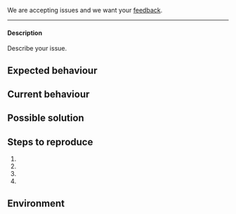 
We are accepting issues and we want your [feedback](../README.md#give-us-feedback).

-------

#### Description
Describe your issue.

## Expected behaviour
<!--- Tell us what should happen. -->

## Current behaviour
<!--- Tell us what happens instead of the expected behaviour. -->

## Possible solution
<!--- This is not obligatory but if you have a preference, please suggest a fix for the bug. -->

## Steps to reproduce
<!--- Provide an unambiguous set of steps to reproduce this bug. Include code snippets if relevant. -->
1.
2.
3.
4.

## Environment
<!--- What were you trying to accomplish? -->
<!--- Please include your spatial diagnose output in full. -->
<!--- Please detail your OS & Unity versions. -->

<!--- Provide a general summary of the issue in the title field above. -->
